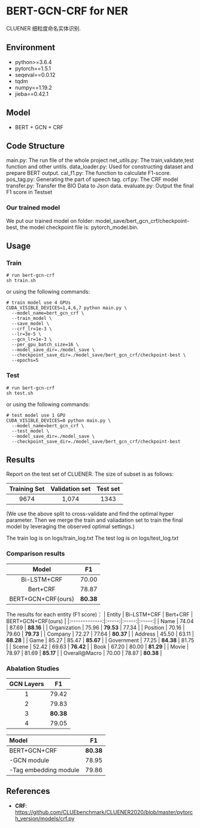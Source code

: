 # BERT-GCN-CRF for NER
CLUENER 细粒度命名实体识别.

## Environment

* python>=3.6.4
* pytorch==1.5.1
* seqeval==0.0.12
* tqdm
* numpy==1.19.2
* jieba==0.42.1

## Model

* BERT + GCN + CRF

## Code Structure

main.py: The run file of the whole project
net_utils.py: The train,validate,test function and other untils.
data_loader.py: Used for constructing dataset and prepare BERT output.
cal_f1.py: The function to calculate F1-score.
pos_tag.py: Generating the part of speech tag.
crf.py: The CRF model
transfer.py: Transfer the BIO Data to Json data.
evaluate.py: Output the final F1 score in Testset

### Our trained model

We put our trained model on folder: model_save/bert_gcn_crf/checkpoint-best,
the model checkpoint file is: pytorch_model.bin.

## Usage
### **Train**
```
# run bert-gcn-crf
sh train.sh
```

or using the following commands:

```
# train model use 4 GPUs
CUDA_VISIBLE_DEVICES=1,4,6,7 python main.py \
  --model_name=bert_gcn_crf \
  --train_model \
  --save_model \
  --crf_lr=1e-3 \
  --lr=3e-5 \
  --gcn_lr=1e-3 \
  --per_gpu_batch_size=16 \
  --model_save_dir=./model_save \
  --checkpoint_save_dir=./model_save/bert_gcn_crf/checkpoint-best \
  --epochs=5
```
### **Test**

```
# run bert-gcn-crf
sh test.sh
```
or using the following commands:

```
# test model use 1 GPU
CUDA_VISIBLE_DEVICES=0 python main.py \
  --model_name=bert_gcn_crf \
  --test_model \
  --model_save_dir=./model_save \
  --checkpoint_save_dir=./model_save/bert_gcn_crf/checkpoint-best
```

## Results
Report on the test set of CLUENER. The size of subset is as follows:

Training Set|Validation set|Test set
|:-:|:-:|:-:|
9674|1,074|1343|

(We use the above split to cross-validate and find the optimal hyper parameter. Then we merge the train and
valiadation set to train the final model by leveraging the observed optimal settings.)

The train log is on logs/train_log.txt
The test log is on logs/test_log.txt

### Comparison results

| Model     | F1 |
|:-------------:|:-----:|
| Bi-LSTM+CRF | 70.00 |
| Bert+CRF   | 78.87  |
| BERT+GCN+CRF(ours) | **80.38** |

The results for each entity (F1 score)：
| Entity          | Bi-LSTM+CRF | Bert+CRF | BERT+GCN+CRF(ours) |
|:-------------:|:-----:|:-----:|:-----:|
| Name          | 74.04 | 87.69 | **88.16** |
| Organization  | 75.96 | **79.53** | 77.34 |
| Position      | 70.16 | 79.60 | **79.73** |
| Company       | 72.27 | 77.64 | **80.37** |
| Address       | 45.50 | 63.11 | **68.28** |
| Game          | 85.27 | 85.47 | **85.67** |
| Government    | 77.25 | **84.38** | 81.75 |
| Scene         | 52.42 | 69.63 | **76.42** |
| Book          | 67.20 | 80.00 | **81.29** |
| Movie         | 78.97 | 81.69 | **85.17** |
| Overall@Macro | 70.00 | 78.87 | **80.38** |

### Abalation Studies

| GCN Layers    | F1 |
|:-------------:|:-----:|
| 1   |  79.42  |
| 2 | 79.83 |
| 3 | **80.38** |
| 4 | 79.05 |


| Model     | F1 |
|:-------------|:-----:|
| BERT+GCN+CRF   | **80.38** |
| -GCN module | 78.95 |
| -Tag embedding module | 79.86 |


## References

* **CRF**: https://github.com/CLUEbenchmark/CLUENER2020/blob/master/pytorch_version/models/crf.py
